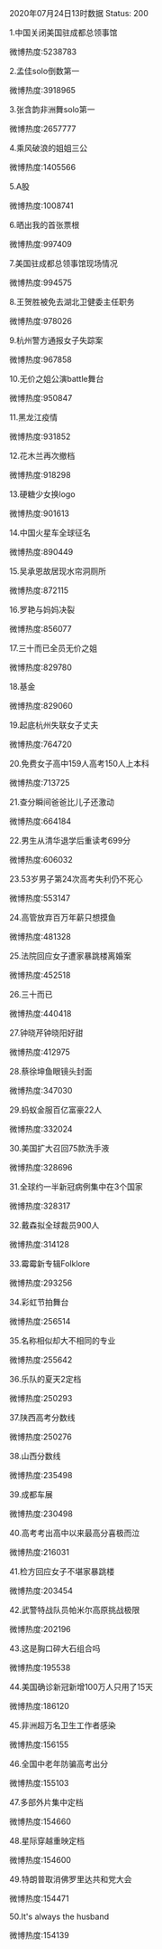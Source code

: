 2020年07月24日13时数据
Status: 200

1.中国关闭美国驻成都总领事馆

微博热度:5238783

2.孟佳solo倒数第一

微博热度:3918965

3.张含韵非洲舞solo第一

微博热度:2657777

4.乘风破浪的姐姐三公

微博热度:1405566

5.A股

微博热度:1008741

6.晒出我的首张票根

微博热度:997409

7.美国驻成都总领事馆现场情况

微博热度:994575

8.王贺胜被免去湖北卫健委主任职务

微博热度:978026

9.杭州警方通报女子失踪案

微博热度:967858

10.无价之姐公演battle舞台

微博热度:950847

11.黑龙江疫情

微博热度:931852

12.花木兰再次撤档

微博热度:918298

13.硬糖少女换logo

微博热度:901613

14.中国火星车全球征名

微博热度:890449

15.吴承恩故居现水帘洞厕所

微博热度:872115

16.罗艳与妈妈决裂

微博热度:856077

17.三十而已全员无价之姐

微博热度:829780

18.基金

微博热度:829060

19.起底杭州失联女子丈夫

微博热度:764720

20.免费女子高中159人高考150人上本科

微博热度:713725

21.查分瞬间爸爸比儿子还激动

微博热度:664184

22.男生从清华退学后重读考699分

微博热度:606032

23.53岁男子第24次高考失利仍不死心

微博热度:553147

24.高管放弃百万年薪只想摸鱼

微博热度:481328

25.法院回应女子遭家暴跳楼离婚案

微博热度:452518

26.三十而已

微博热度:440418

27.钟晓芹钟晓阳好甜

微博热度:412975

28.蔡徐坤鱼眼镜头封面

微博热度:347030

29.蚂蚁金服百亿富豪22人

微博热度:332024

30.美国扩大召回75款洗手液

微博热度:328696

31.全球约一半新冠病例集中在3个国家

微博热度:328317

32.戴森拟全球裁员900人

微博热度:314128

33.霉霉新专辑Folklore

微博热度:293256

34.彩虹节拍舞台

微博热度:256514

35.名称相似却大不相同的专业

微博热度:255642

36.乐队的夏天2定档

微博热度:250293

37.陕西高考分数线

微博热度:250276

38.山西分数线

微博热度:235498

39.成都车展

微博热度:230498

40.高考考出高中以来最高分喜极而泣

微博热度:216031

41.检方回应女子不堪家暴跳楼

微博热度:203454

42.武警特战队员帕米尔高原挑战极限

微博热度:202196

43.这是胸口碎大石组合吗

微博热度:195538

44.美国确诊新冠新增100万人只用了15天

微博热度:186120

45.非洲超万名卫生工作者感染

微博热度:156155

46.全国中老年防骗高考出分

微博热度:155103

47.多部外片集中定档

微博热度:154660

48.星际穿越重映定档

微博热度:154600

49.特朗普取消佛罗里达共和党大会

微博热度:154471

50.It's always the husband

微博热度:154139

